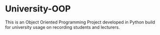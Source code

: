 # University-OOP
This is an Object Oriented Programming Project developed in Python build for university usage on recording students and lecturers. 
